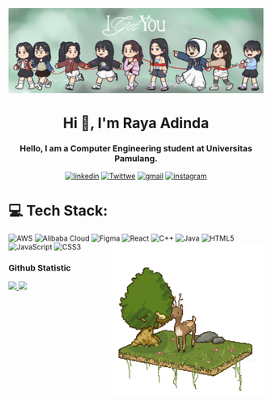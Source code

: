 <p align="center" href="https://twice.jype.com/">
  <img src="Twice.JPG" title="Twice">
</p>

  <h1 align="center">Hi 👋, I'm Raya Adinda </h1>
  <h3 align="center">Hello, I am a Computer Engineering student at Universitas Pamulang.</h3>

  

<div align="center">

  <a href="www.linkedin.com/in/raya-adinda">![linkedin](https://img.shields.io/badge/LinkedIn-0077B5?style=for-the-badge&logo=linkedin&logoColor=white)</a>
  <a href="https://twitter.com/kudzarvka">![Twittwe](https://img.shields.io/badge/Twitter-1DA1F2?style=for-the-badge&logo=twitter&logoColor=white)</a>
  <a href="https://mail.google.com/mail/u/0/?view=cm&tf=1&fs=1&to=rayaadinda78@gmail.com">![gmail](https://img.shields.io/badge/Gmail-D14836?style=for-the-badge&logo=gmail&logoColor=white)</a>
 <a href="https://twitter.com/kudzarvka">![instagram](https://img.shields.io/badge/Instagram-E4405F?style=for-the-badge&logo=instagram&logoColor=white)</a>

</div>






# 💻 Tech Stack:

![AWS](https://img.shields.io/badge/AWS-%23FF9900.svg?style=for-the-badge&logo=amazon-aws&logoColor=white) 
![Alibaba Cloud](https://img.shields.io/badge/AlibabaCloud-%23FF6701.svg?style=for-the-badge&logo=alibabacloud&logoColor=white) 
![Figma](https://img.shields.io/badge/figma-%23F24E1E.svg?style=for-the-badge&logo=figma&logoColor=white) 
![React](https://img.shields.io/badge/react-%2320232a.svg?style=for-the-badge&logo=react&logoColor=%2361DAFB) 
![C++](https://img.shields.io/badge/c++-%2300599C.svg?style=for-the-badge&logo=c%2B%2B&logoColor=white) 
![Java](https://img.shields.io/badge/java-%23ED8B00.svg?style=for-the-badge&logo=openjdk&logoColor=white) 
![HTML5](https://img.shields.io/badge/html5-%23E34F26.svg?style=for-the-badge&logo=html5&logoColor=white) 
![JavaScript](https://img.shields.io/badge/javascript-%23323330.svg?style=for-the-badge&logo=javascript&logoColor=%23F7DF1E)
![CSS3](https://img.shields.io/badge/css3-%231572B6.svg?style=for-the-badge&logo=css3&logoColor=white)
  <img align="right" src ="https://github.com/rayaadinda/rayaadinda/blob/main/giphy%20(1).gif" width="300" heigth="300">



### Github Statistic

<p align="left">
<a href="https://github.com/rayaadinda">
  <img src="https://github-readme-stats-eight-theta.vercel.app/api?username=rayaadinda&show_icons=true&theme=greywhite&include_all_commits=true&count_private=true"/>
  <img src="https://github-readme-stats-eight-theta.vercel.app/api/top-langs/?username=rayaadinda&layout=compact&langs_count=8&theme=greywhite"/>
</a>
</p>
